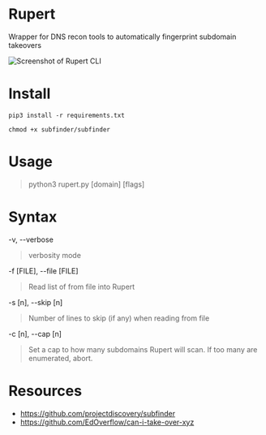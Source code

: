 # Rupert
Wrapper for DNS recon tools to automatically fingerprint subdomain takeovers

![Screenshot of Rupert CLI](https://i.imgur.com/y7FQIG2.png)


# Install
`pip3 install -r requirements.txt`

`chmod +x subfinder/subfinder`


# Usage
> python3 rupert.py [domain] [flags]


# Syntax
-v, --verbose
> verbosity mode

-f [FILE], --file [FILE]
> Read list of from file into Rupert

-s [n], --skip [n]
> Number of lines to skip (if any) when reading from file

-c [n], --cap [n]
> Set a cap to how many subdomains Rupert will scan. If too many are enumerated, abort.


# Resources
* https://github.com/projectdiscovery/subfinder
* https://github.com/EdOverflow/can-i-take-over-xyz
